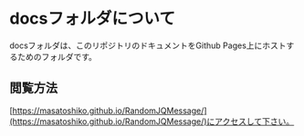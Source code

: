 # docsフォルダについて
docsフォルダは、このリポジトリのドキュメントをGithub Pages上にホストするためのフォルダです。

## 閲覧方法
[https://masatoshiko.github.io/RandomJQMessage/](https://masatoshiko.github.io/RandomJQMessage/)にアクセスして下さい。
